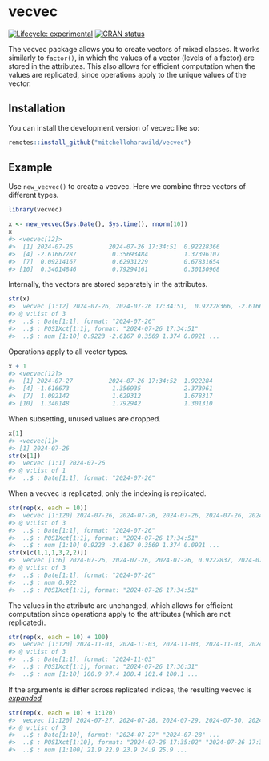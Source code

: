 
<!-- README.md is generated from README.Rmd. Please edit that file -->

# vecvec

<!-- badges: start -->

[![Lifecycle:
experimental](https://img.shields.io/badge/lifecycle-experimental-orange.svg)](https://lifecycle.r-lib.org/articles/stages.html#experimental)
[![CRAN
status](https://www.r-pkg.org/badges/version/vecvec)](https://CRAN.R-project.org/package=vecvec)
<!-- badges: end -->

The vecvec package allows you to create vectors of mixed classes. It
works similarly to `factor()`, in which the values of a vector (levels
of a factor) are stored in the attributes. This also allows for
efficient computation when the values are replicated, since operations
apply to the unique values of the vector.

## Installation

You can install the development version of vecvec like so:

``` r
remotes::install_github("mitchelloharawild/vecvec")
```

## Example

Use `new_vecvec()` to create a vecvec. Here we combine three vectors of
different types.

``` r
library(vecvec)

x <- new_vecvec(Sys.Date(), Sys.time(), rnorm(10))
x
#> <vecvec[12]>
#>  [1] 2024-07-26          2024-07-26 17:34:51  0.92228366        
#>  [4] -2.61667287          0.35693484          1.37396107        
#>  [7]  0.09214167          0.62931229          0.67831654        
#> [10]  0.34014846          0.79294161          0.30130968
```

Internally, the vectors are stored separately in the attributes.

``` r
str(x)
#>  vecvec [1:12] 2024-07-26, 2024-07-26 17:34:51,  0.92228366, -2.61667287,  ...
#> @ v:List of 3
#>  ..$ : Date[1:1], format: "2024-07-26"
#>  ..$ : POSIXct[1:1], format: "2024-07-26 17:34:51"
#>  ..$ : num [1:10] 0.9223 -2.6167 0.3569 1.374 0.0921 ...
```

Operations apply to all vector types.

``` r
x + 1
#> <vecvec[12]>
#>  [1] 2024-07-27          2024-07-26 17:34:52  1.922284          
#>  [4] -1.616673            1.356935            2.373961          
#>  [7]  1.092142            1.629312            1.678317          
#> [10]  1.340148            1.792942            1.301310
```

When subsetting, unused values are dropped.

``` r
x[1]
#> <vecvec[1]>
#> [1] 2024-07-26
str(x[1])
#>  vecvec [1:1] 2024-07-26
#> @ v:List of 1
#>  ..$ : Date[1:1], format: "2024-07-26"
```

When a vecvec is replicated, only the indexing is replicated.

``` r
str(rep(x, each = 10))
#>  vecvec [1:120] 2024-07-26, 2024-07-26, 2024-07-26, 2024-07-26, 2024-07-26,...
#> @ v:List of 3
#>  ..$ : Date[1:1], format: "2024-07-26"
#>  ..$ : POSIXct[1:1], format: "2024-07-26 17:34:51"
#>  ..$ : num [1:10] 0.9223 -2.6167 0.3569 1.374 0.0921 ...
str(x[c(1,1,1,3,2,2)])
#>  vecvec [1:6] 2024-07-26, 2024-07-26, 2024-07-26, 0.9222837, 2024-07-26 17:...
#> @ v:List of 3
#>  ..$ : Date[1:1], format: "2024-07-26"
#>  ..$ : num 0.922
#>  ..$ : POSIXct[1:1], format: "2024-07-26 17:34:51"
```

The values in the attribute are unchanged, which allows for efficient
computation since operations apply to the attributes (which are not
replicated).

``` r
str(rep(x, each = 10) + 100)
#>  vecvec [1:120] 2024-11-03, 2024-11-03, 2024-11-03, 2024-11-03, 2024-11-03,...
#> @ v:List of 3
#>  ..$ : Date[1:1], format: "2024-11-03"
#>  ..$ : POSIXct[1:1], format: "2024-07-26 17:36:31"
#>  ..$ : num [1:10] 100.9 97.4 100.4 101.4 100.1 ...
```

If the arguments is differ across replicated indices, the resulting
vecvec is
[*expanded*](https://github.com/mitchelloharawild/vecvec/issues/2)

``` r
str(rep(x, each = 10) + 1:120)
#>  vecvec [1:120] 2024-07-27, 2024-07-28, 2024-07-29, 2024-07-30, 2024-07-31,...
#> @ v:List of 3
#>  ..$ : Date[1:10], format: "2024-07-27" "2024-07-28" ...
#>  ..$ : POSIXct[1:10], format: "2024-07-26 17:35:02" "2024-07-26 17:35:03" ...
#>  ..$ : num [1:100] 21.9 22.9 23.9 24.9 25.9 ...
```
